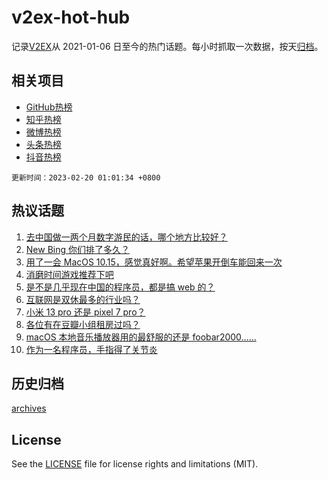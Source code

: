 # v2ex-hot-hub

 记录[V2EX](https://www.v2ex.com/)从 2021-01-06 日至今的热门话题。每小时抓取一次数据，按天[归档](archives)。
 
 ## 相关项目

- [GitHub热榜](https://github.com/it985/github-hot-hub)
- [知乎热榜](https://github.com/it985/zhihu-hot-hub)
- [微博热榜](https://github.com/it985/weibo-hot-hub)
- [头条热榜](https://github.com/it985/toutiao-hot-hub)
- [抖音热榜](https://github.com/it985/douyin-hot-hub)


 `更新时间：2023-02-20 01:01:34 +0800`

## 热议话题

1. [去中国做一两个月数字游民的话，哪个地方比较好？](https://www.v2ex.com/t/917282)
1. [New Bing 你们排了多久？](https://www.v2ex.com/t/917306)
1. [用了一会 MacOS 10.15，感觉真好啊。希望苹果开倒车能回来一次](https://www.v2ex.com/t/917284)
1. [消磨时间游戏推荐下吧](https://www.v2ex.com/t/917320)
1. [是不是几乎现在中国的程序员，都是搞 web 的？](https://www.v2ex.com/t/917340)
1. [互联网是双休最多的行业吗？](https://www.v2ex.com/t/917294)
1. [小米 13 pro 还是 pixel 7 pro？](https://www.v2ex.com/t/917289)
1. [各位有在豆瓣小组租房过吗？](https://www.v2ex.com/t/917290)
1. [macOS 本地音乐播放器用的最舒服的还是 foobar2000……](https://www.v2ex.com/t/917339)
1. [作为一名程序员，手指得了关节炎](https://www.v2ex.com/t/917387)

## 历史归档

[archives](archives)

## License

See the [LICENSE](LICENSE) file for license rights and limitations (MIT).
